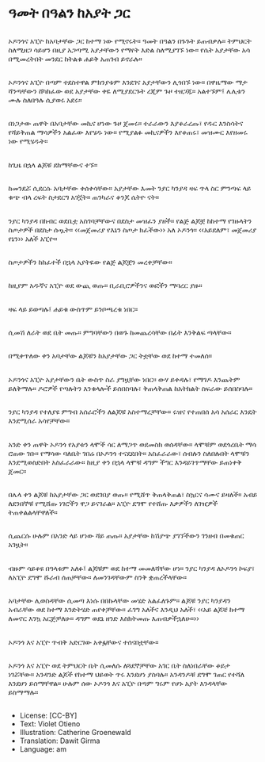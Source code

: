 # ዓመት በዓልን ከአያት ጋር

##
ኦዶንጎና አፒዮ ከአባታቸው ጋር ከተማ ነው የሚኖሩት። ዓመት በዓልን በጉጉት ይጠብቃሉ። ትምህርት ስለሚዘጋ ሳይሆን በዚያ አጋጣሚ አያታቸውን የማየት እድል ስለሚያገኙ ነው። የሴት አያታቸው አሳ በሚመረትበት መንደር ከትልቁ ሐይቅ አጠገብ ይኖራሉ።

##
ኦዶንጎና አፒዮ በጣም ተደስተዋል ምክንያቱም እንደገና አያታቸውን ሊጎበኙ ነው። በዋዜማው ማታ ሻንጣቸውን ሸካክፈው ወደ አያታቸው ቀዬ ለሚያደርጉት ረጂም ጉዞ ተዘጋጁ። አልተኙም፤ ሌሊቱን ሙሉ ስለበዓሉ ሲያወሩ አደሩ።

##
በነጋታው ጠዋት በአባታቸው መኪና ሆነው ጉዞ ጀመሩ። ተራራውን እያቆራረጡ፣ የዱር እንስሳትና የሻይቅጠል ማሳዎችን አልፈው እየሄዱ ነው። የሚያልፉ መኪናዎችን እየቆጠሩ፣ መዝሙር እየዘመሩ ነው የሚሄዱት።

##
ከጊዜ በኋላ ልጆቹ ደከማቸውና ተኙ።

##
ከመንደሯ ሲደርሱ አባታቸው ቀሰቀሳቸው። አያታቸው እመት ንያር ካንያዳ ዛፍ ጥላ ስር ምንጣፍ ላይ ቁጭ ብላ
ረፍት ስታደርግ አገኟት። ጠንካራና ቆንጆ ሴትዮ ናት።

##
ንያር ካንያዳ በክብር ወደቤቷ አስገባቻቸውና በደስታ መዝፈን ያዘች። የልጅ ልጆቿ ከከተማ የገዙላትን ስጦታዎች በደስታ ሰጧት። ‹‹መጀመሪያ የእኔን ስጦታ ክፈችው›› አለ ኦዶንጎ። ‹‹አይደለም፣ መጀመሪያ የኔን›› አለች አፒዮ።

##
ስጦታዎችን ከከፈተች በኋላ አያትዬው የልጅ ልጆቿን መረቀቻቸው።

##
ከዚያም አዱኛና አፒዮ ወደ ውጪ ወጡ። ቢራቢሮዎችንና ወፎችን ማባረር ያዙ።

##
ዛፍ ላይ ይወጣሉ፤ ሐይቁ ውስጥም ይንቦጫረቁ ነበር።

##
ሲመሽ ለራት ወደ ቤት መጡ። ምግባቸውን በወጉ ከመጨረሳቸው በፊት እንቅልፍ ጣላቸው።

##
በሚቀጥለው ቀን አባታቸው ልጆቹን ከአያታቸው ጋር ትቷቸው ወደ ከተማ ተመለሰ።

##
ኦዶንጎና አፒዮ አያታቸውን ቤት ውስጥ ስራ ያግዟቸው ነበር። ውሃ ይቀዳሉ፣ የማገዶ እንጨትም ይለቅማሉ። ዶሮዎች የጣሉትን እንቁላሎች ይሰበስባሉ፣ ቅጠላቅጠል ከአትክልት ስፍራው ይሰበስባሉ።

##
ንያር ካንያዳ የተለያዩ ምግብ አሰራሮችን ለልጆቹ አስተማረቻቸው። ሩዝና የተጠበሰ አሳ አሰራር እንዴት እንደሚሰራ አሳየቻቸው።

##
አንድ ቀን ጠዋት ኦዶንጎ የአያቱን ላሞች ሳር ለማጋጥ ወደመስክ ወሰዳቸው። ላሞቹም ወደጎረቤት ማሳ ሮጠው ገቡ። የማሳው ባለቤት ገበሬ በኦዶንጎ ተናደደበት። አስፈራራው፣ ሰብሉን ስለበሉበት ላሞቹን እንደሚወስድበት አስፈራራው። ከዚያ ቀን በኋላ ላሞቹ ዳግም ችግር እንዳይገጥማቸው ይጠነቀቅ ጀመር።

##
በሌላ ቀን ልጆቹ ከአያታቸው ጋር ወደገበያ ወጡ። የሚሸጥ ቅጠላቅጠል፣ ስኳርና ሳሙና ይዛለች። አብይ ለደንበኞቹ የሚሸጡ ነገሮችን ዋጋ ይናገራል። አፒዮ ደግሞ የተሸጡ እቃዎችን ለገዢዎች ትጠቀልልላቸዋለች።

##
ሲጨርሱ ሁሉም በአንድ ላይ ሆነው ሻይ ጠጡ። አያታቸው ከሽያጭ ያገኘችውን ገንዘብ በመቁጠር አገዟት።

##
ብዙም ሳይቆዩ በዓላቱም አለፉ፤ ልጆቹም ወደ ከተማ መመለሻቸው ሆነ። ንያር ካንያዳ ለኦዶንጎ ኮፍያ፣ ለአፒዮ ደግሞ ሹራብ ሰጠቻቸው። ለመንገዳቸውም ስንቅ ቋጠረችላቸው።

##
አባታቸው ሊወስዳቸው ሲመጣ እነሱ በበኩላቸው መሄድ አልፈለጉም። ልጆቹ ንያር ካንያዳን አብራቸው ወደ ከተማ እንድትሄድ ጠየቀቻቸው። ፈገግ አለችና እንዲህ አለች፣ ‹‹አይ ልጆቼ ከተማ ለመኖር እንኳ አርጅቻለሁ። ዳግም ወደኔ ዘንድ እስክትመጡ እጠብቃችኋለሁ።››

##
ኦዶንጎ እና አፒዮ ጥብቅ አድርገው አቀፏቸውና ተሰናበቷቸው።

##
ኦዶንጎ እና አፒዮ ወደ ትምህርት ቤት ሲመለሱ ለጓደኞቻቸው አገር ቤት ስለነበራቸው ቆይታ ነገሯቸው። አንዳንድ ልጆች የከተማ ህይወት ጥሩ እንደሆነ ያስባሉ። አንዳንዶቹ ደግሞ ገጠር የተሻለ እንደሆነ ይሰማቸዋል። ሁሉም ሰው ኦዶንጎ እና አፒዮ በጣም ግሩም የሆኑ አያት እንዳላቸው ይስማማሉ።

##
* License: [CC-BY]
* Text: Violet Otieno
* Illustration: Catherine Groenewald
* Translation: Dawit Girma
* Language: am
